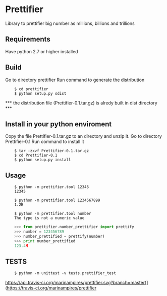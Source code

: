 # Prettifier
Library to prettifier big number as millions, billions and trillions

## Requirements
Have python 2.7 or higher installed

## Build 
Go to directory prettifier
Run command to generate the distribution
```
	$ cd prettifier
	$ python setup.py sdist
```
*** the distribution file (Prettifier-0.1.tar.gz) is alredy built in dist directory ***


## Install in your python enviroment
Copy the file Prettifier-0.1.tar.gz to an directory and unzip it.
Go to directory Prettifier-0.1
Run command to install it
```
	$ tar -zxvf Prettifier-0.1.tar.gz 
	$ cd Prettifier-0.1
	$ python setup.py install
```

## Usage
```Command Line Interface
    $ python -m prettifier.tool 12345
    12345

    $ python -m prettifier.tool 1234567899
    1.2B

    $ python -m prettifier.tool number
    The type is not a numeric value
```

```Python Library
	>>> from prettifier.number_prettifier import prettify
	>>> number = 123456789
	>>> number_prettified = prettify(number)
	>>> print number_prettified
	123.4M
```

## TESTS
```Run tests
	$ python -m unittest -v tests.prettifier_test
```

https://api.travis-ci.org/marinampires/prettifier.svg?branch=master)](https://travis-ci.org/marinampires/prettifier